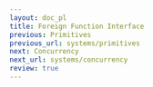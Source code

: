 ```yaml
---
layout: doc_pl
title: Foreign Function Interface
previous: Primitives
previous_url: systems/primitives
next: Concurrency
next_url: systems/concurrency
review: true
---
```


